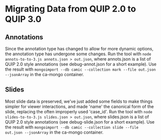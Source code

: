 # Migrating Data from QUIP 2.0 to QUIP 3.0

## Annotations

Since the annotation type has changed to allow for more dynamic options, the annotation type has undergone some changes.
Run the tool with `node annots-to-to-3.js annots.json > out.json`, where annots.json is a list of QUIP 2.0 style annotations (see debug-annot.json for a short example).
Use the result with `mongoimport --db camic --collection mark --file out.json --jsonArray` in the ca-mongo container.


## Slides

Most slide data is preserved, we've just added some fields to make things simpler for viewer interactions, and made 'name' the canonical form of the slide, replacing the often improperly used 'case_id'.
Run the tool with `node slides-to-to-3.js slides.json > out.json`, where slides.json is a list of QUIP 2.0 style annotations (see debug-slide.json for a short example).
Use the result with `mongoimport --db camic --collection slide --file out.json --jsonArray` in the ca-mongo container.

